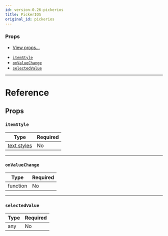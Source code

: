 ```yaml
---
id: version-0.26-pickerios
title: PickerIOS
original_id: pickerios
---
```


### Props

- [View props...](view.md#props)

* [`itemStyle`](pickerios.md#itemstyle)
* [`onValueChange`](pickerios.md#onvaluechange)
* [`selectedValue`](pickerios.md#selectedvalue)

---

# Reference

## Props

### `itemStyle`

| Type                               | Required |
| ---------------------------------- | -------- |
| [text styles](text-style-props.md) | No       |

---

### `onValueChange`

| Type     | Required |
| -------- | -------- |
| function | No       |

---

### `selectedValue`

| Type | Required |
| ---- | -------- |
| any  | No       |
